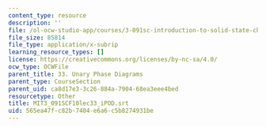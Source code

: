 ```yaml
---
content_type: resource
description: ''
file: /ol-ocw-studio-app/courses/3-091sc-introduction-to-solid-state-chemistry-fall-2010/565ea47fc82b7404e6a6c5b8274931be_MIT3_091SCF10lec33_iPOD.srt
file_size: 85814
file_type: application/x-subrip
learning_resource_types: []
license: https://creativecommons.org/licenses/by-nc-sa/4.0/
ocw_type: OCWFile
parent_title: 33. Unary Phase Diagrams
parent_type: CourseSection
parent_uid: ca8d17e3-3c26-884a-7904-68ea3eee4bed
resourcetype: Other
title: MIT3_091SCF10lec33_iPOD.srt
uid: 565ea47f-c82b-7404-e6a6-c5b8274931be
---
```

